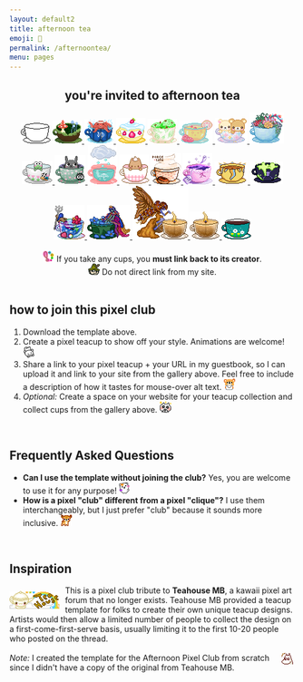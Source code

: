 ```yaml
---
layout: default2
title: afternoon tea
emoji: 🍵
permalink: /afternoontea/
menu: pages
---
```

<center>
    <h2>you're invited to afternoon tea</h2>
    <img src="/graphics/teahouse/teacup/template-lostletters.png" title="this is the template made by Lost Letters"/>
    <a href="https://lostletters.neocities.org/index.html">
        <img src="/graphics/teahouse/teacup/mush-lostletters.png" title="tastes a bit earthy - made by Lost Letters"/>
    </a>
    <a href="https://lostletters.neocities.org/index.html">
        <img src="/graphics/teahouse/teacup/takoonsen-lostletters.png" title="tastes like salt water - made by Lost Letters"/>
    </a>
        <a href="https://lostletters.neocities.org/index.html">
    <img src="/graphics/teahouse/teacup/shortcake-lostletters.png" title="tastes like strawberry shortcake - made by Lost Letters"/>
    </a>
    <a target="_blank" href="https://floral-tears.neocities.org/">
        <img src="/graphics/teahouse/teacup/MintChocoTea-floral-tears.png" title="tastes like mint tea with a hint of chocolate, definitely not icecream at all - made by floral tears"/>
    </a>
    <a target="_blank" href="http://pastelhello.com">
        <img src="/graphics/teahouse/teacup/teacup-pastellhell.gif" title="tastes like lemon rose - made by pastelhell">
    </a>
    <a target="_blank" href="https://artwork.neocities.org/">
        <img src="/graphics/teahouse/teacup/artworkbearteacup.gif" title="tastes like mixed berries - made by artwork">
    </a>
    <a target="_blank" href="https://artwork.neocities.org/">
        <img src="/graphics/teahouse/teacup/artworksucculent.gif" title="tastes like savory succulents - made by artwork">
    </a>
    <a target="_blank" href="https://artwork.neocities.org/">
        <img src="/graphics/teahouse/teacup/artworkteakeroppi.gif" title="tastes poisonous - made by artwork">
    </a>
    <a target="_blank" href="https://artwork.neocities.org/">
        <img src="/graphics/teahouse/teacup/artworkteatotoro.gif" title="tastes like soot - made by artwork">
    </a>
    <a target="_blank" href="http://pastelhello.com">
        <img src="/graphics/teahouse/teacup/stormtea-pastelhell.gif" title="tastes like rain - made by pastelhell">
    </a>
    <a target="_blank" href="https://arunyi.art/">
        <img src="/graphics/teahouse/teacup/teacup-by-arunyi.gif" title="made by arunyi">
    </a>
    <a target="_blank" href="https://porce-lana.blogspot.com/">
        <img src="/graphics/teahouse/teacup/chocolatemocha-porce-lana.gif" title="tastes like chocolate mocha with whipped cream - made by Lana">
    </a>
    <a target="_blank" href="https://hillhouse.neocities.org/">
        <img src="/graphics/teahouse/teacup/hillhouse-teacup.png" title="tastes like lavender & arsenic - made by hill house">
    </a>
    <a target="_blank" href="https://mikaorangeart.neocities.org/">
        <img src="/graphics/teahouse/teacup/sun-mika.png" title="tastes like the alchemical essence of the Sun - made by Mika">
    </a>
    <a target="_blank" href="https://mikaorangeart.neocities.org/">
        <img src="/graphics/teahouse/teacup/poison-mika.png" title="tastes like... oh dear maybe you shouldn't find out - made by Mika">
    </a>
    <a target="_blank" href="https://desertjaguar.casa/">
        <img src="/graphics/teahouse/teacup/thelastmelon-cupmermaid.png" title="made by JN">
    </a>
    <a target="_blank" href="https://desertjaguar.casa/">
        <img src="/graphics/teahouse/teacup/thelastmelon-cupfairy.png" title="made by JN">
    </a>
    <a target="_blank" href="https://desertjaguar.casa/">
        <img src="/graphics/teahouse/teacup/thelastmelon-cupflamefairy.png" title="made by JN">
    </a>
    <a target="_blank" href="https://desertjaguar.casa/">
        <img src="/graphics/teahouse/teacup/thelastmelon-cupflame.png" title="made by JN">
    </a>
    <a target="_blank" href="https://caichee.neocities.org/">
        <img src="/graphics/teahouse/teacup/caichee-dandelions.png" title="tastes like dandelion wishes - made by caichee">
    </a>
    <br>
    <br>
    <img src="/graphics/toy/emoticons/exclamation-point-pink-watercolor.gif">
    If you take any cups, you <b>must link back to its creator</b>. 
    <br>
    <img src="/graphics/toy/emoticons/side-eye-snufkin.gif">
    Do not direct link from my site.
</center>
<br>
<h2>how to join this pixel club</h2>
<ol>
    <li>
        Download the template above.
    </li>
    <li>
        Create a pixel teacup to show off your style. Animations are welcome! 
        <img src="/graphics/toy/emoticons/cute_bear.gif"> 
    </li>
    <li>
        Share a link to your pixel teacup + your URL in my guestbook, so I can upload it and link to your site from the gallery above. Feel free to include a description of how it tastes for mouse-over alt text. 
        <img src="/graphics/toy/emoticons/letter-bear.gif"> 
    </li>
    <li>
        <i>Optional:</i> Create a space on your website for your teacup collection and collect cups from the gallery above.
        <img src="/graphics/toy/emoticons/love_cat.gif"> 
    </li>
</ol>
<br>
<h2>Frequently Asked Questions</h2>
<ul>
    <li>
        <b>Can I use the template without joining the club?</b> Yes, you are welcome to use it for any purpose! 
        <img src="/graphics/toy/emoticons/love_bear.gif"> 
    </li>
    <li>
        <b>How is a pixel "club" different from a pixel "clique"?</b> I use them interchangeably, but I just prefer "club" because it sounds more inclusive. 
        <img src="/graphics/toy/emoticons/nod-deer.gif"> 
    </li>
</ul>
<br>
<h2>Inspiration</h2>
<img src="/graphics/linkout/teahouse.gif" style="margin: 10px 10px 0 0;" align="left" title="Teahouse MB 88x31 button"/>
This is a pixel club tribute to <b>Teahouse MB</b>, a kawaii pixel art forum that no longer exists. Teahouse MB provided a teacup template for folks to create their own unique teacup designs. Artists would then allow a limited number of people to collect the design on a first-come-first-serve basis, usually limiting it to the first 10-20 people who posted on the thread.
<br>
<br>
<img src="/graphics/toy/emoticons/shocked-moomin.gif" align="right" style="margin: 0 4px 0 0;" > 
<i>Note:</i> I created the template for the Afternoon Pixel Club from scratch since I didn't have a copy of the original from Teahouse MB.